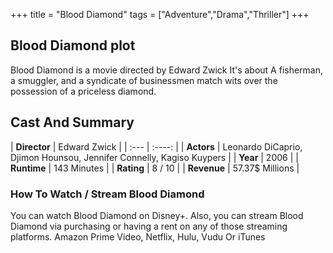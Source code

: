+++
title = "Blood Diamond"
tags = ["Adventure","Drama","Thriller"]
+++
## Blood Diamond plot
Blood Diamond is a movie directed by Edward Zwick It's about A fisherman, a smuggler, and a syndicate of businessmen match wits over the possession of a priceless diamond.
## Cast And Summary
| **Director**      | Edward Zwick |
    | :---        |    :----:   |
    |  **Actors** | Leonardo DiCaprio, Djimon Hounsou, Jennifer Connelly, Kagiso Kuypers |
    | **Year**   | 2006    |
    |  **Runtime** | 143 Minutes |
    |  **Rating** | 8 / 10 | 
    |  **Revenue** | 57.37$ Millions |
### How To Watch / Stream Blood Diamond
You can watch Blood Diamond on Disney+.
Also, you can stream Blood Diamond via purchasing or having a rent on any of those streaming platforms.
Amazon Prime Video, Netflix, Hulu, Vudu Or iTunes